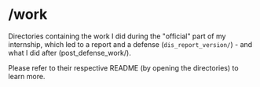 # /work

Directories containing the work I did during the "official" part of my internship, which led to a report and a defense (`dis_report_version/`) - and what I did after (post_defense_work/).

Please refer to their respective README (by opening the directories) to learn more.
